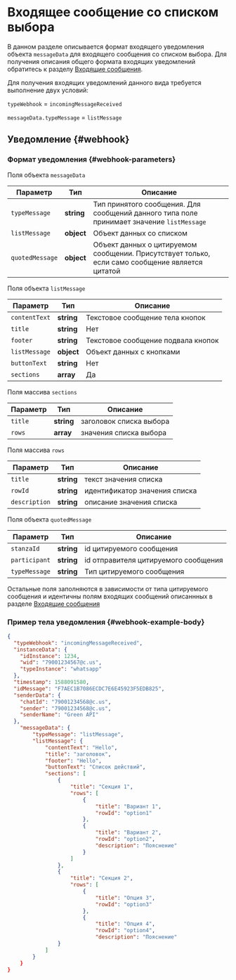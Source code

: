 # Входящее сообщение со списком выбора

В данном разделе описывается формат входящего уведомления объекта `messageData` для входящего сообщения со списком выбора. Для получения описания общего формата входящих уведомлений обратитесь к разделу [Входящие сообщения](Webhook-IncomingMessageReceived.md).

Для получения входящих уведомлений данного вида требуется выполнение двух условий:

`typeWebhook` = `incomingMessageReceived`

`messageData.typeMessage` = `listMessage`

## Уведомление {#webhook}

### Формат уведомления {#webhook-parameters}

Поля объекта `messageData`

| Параметр| Тип | Описание  |
| ----------------- | ---------- | ------------ |
| `typeMessage`     | **string** | Тип принятого сообщения. Для сообщений данного типа поле принимает значение `listMessage`       |
| `listMessage` | **object** | Объект данных со списком |
| `quotedMessage`   | **object** | Объект данных о цитируемом сообщении. Присутствует только, если само сообщение является цитатой |

Поля объекта `listMessage`

| Параметр      | Тип        | Описание            |
| ------------- | ---------- | ------------------- |
| `contentText` | **string** | Текстовое сообщение тела кнопок|
|`title` | **string** | Нет | Заголовок сообщения|
| `footer` | **string** | Текстовое сообщение подвала кнопок|
| `listMessage` | **object** | Объект данных с кнопками |
|`buttonText` | **string** | Нет | надпись на кнопке списка выбора|
|`sections` | **array** | Да | значения списка выбора|

Поля массива `sections`

| Параметр | Тип        | Описание                |
| -------- | ---------- | ----------------------- |
| `title`  | **string** | заголовок списка выбора |
| `rows`   | **array**  | значения списка выбора  |

Поля массива `rows`

| Параметр | Тип        | Описание                      |
| -------- | ---------- | ----------------------------- |
| `title`  | **string** | текст значения списка         |
| `rowId`  | **string** | идентификатор значения списка |
| `description` | **string** | описание значения списка |

Поля объекта `quotedMessage`

| Параметр      | Тип        | Описание            |
| ------------- | ---------- | ------------------- |
| `stanzaId` | **string** | id цитируемого сообщения |
| `participant` | **string** | id отправителя цитируемого сообщения |
| `typeMessage` | **string** | Тип цитируемого сообщения |

Остальные поля заполняются в зависимости от типа цитируемого сообщения и идентичны полям входящих сообщений описаннных в разделе [Входящие сообщения](Webhook-IncomingMessageReceived.md)

### Пример тела уведомления {#webhook-example-body}

```json
{
  "typeWebhook": "incomingMessageReceived",
  "instanceData": {
    "idInstance": 1234,
    "wid": "79001234567@c.us",
    "typeInstance": "whatsapp"
  },
  "timestamp": 1588091580,
  "idMessage": "F7AEC1B7086ECDC7E6E45923F5EDB825",
  "senderData": {
    "chatId": "79001234568@c.us",
    "sender": "79001234568@c.us",
    "senderName": "Green API"
  },
    "messageData": {
        "typeMessage": "listMessage",
        "listMessage": {
            "contentText": "Hello",
            "title": "заголовок",
            "footer": "Hello",
            "buttonText": "Список действий",
            "sections": [
                {
                    "title": "Секция 1",
                    "rows": [
                        {
                            "title": "Вариант 1",
                            "rowId": "option1"
                        },
                        {
                            "title": "Вариант 2",
                            "rowId": "option2",
                            "description": "Пояснение"
                        }
                    ]
                },
                {
                    "title": "Секция 2",
                    "rows": [
                        {
                            "title": "Опция 3",
                            "rowId": "option3"
                        },
                        {
                            "title": "Опция 4",
                            "rowId": "option4",
                            "description": "Пояснение"
                }
            ]
        }
    }
}
```
